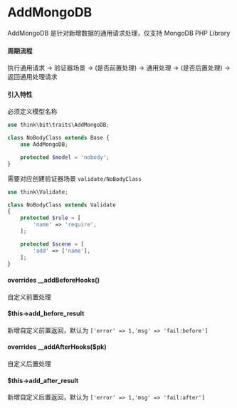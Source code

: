 # AddMongoDB

AddMongoDB 是针对新增数据的通用请求处理，仅支持 MongoDB PHP Library

#### 周期流程

执行通用请求 -> 验证器场景 -> (是否前置处理) -> 通用处理 -> (是否后置处理) -> 返回通用处理请求

#### 引入特性

必须定义模型名称

```php
use think\bit\traits\AddMongoDB;

class NoBodyClass extends Base {
    use AddMongoDB;

    protected $model = 'nobody';
}
```

需要对应创建验证器场景 `validate/NoBodyClass`

```php
use think\Validate;

class NoBodyClass extends Validate
{
    protected $rule = [
        'name' => 'require',
    ];

    protected $scene = [
        'add' => ['name'],
    ];
}
```

#### overrides __addBeforeHooks()

自定义前置处理

#### $this->add_before_result

新增自定义前置返回，默认为 `['error' => 1,'msg' => 'fail:before']`

#### overrides __addAfterHooks($pk)

自定义后置处理

#### $this->add_after_result

新增自定义后置返回，默认为 `['error' => 1,'msg' => 'fail:after']`